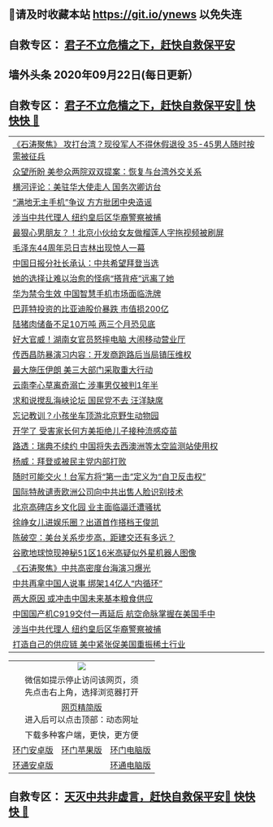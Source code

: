 ## 📩请及时收藏本站 https://git.io/ynews 以免失连</a>
## 自救专区： [君子不立危樯之下，赶快自救保平安 ](https://github.com/pwgy/td/blob/master/README.md)

## 墙外头条 2020年09月22日(每日更新）</a>

 <table>
<tr><td colspan="2" align="left"><a href="https://xdkiug.azureedge.net/?name=c1226122&key=krgexxuardvhjliu&from=gy2">《石涛聚焦》 攻打台湾？现役军人不得休假退役 35-45男人随时按需被征兵</a></td></tr>
<tr><td colspan="2" align="left"><a href="https://xdkiug.azureedge.net/?name=c1226165&key=krgexxuardvhjliu&from=gy2">众望所盼 美参众两院双双提案：恢复与台湾外交关系</a></td></tr>
<tr><td colspan="2" align="left"><a href="https://xdkiug.azureedge.net/?name=c1226173&key=krgexxuardvhjliu&from=gy2">横河评论：美驻华大使走人 国务次卿访台</a></td></tr>
<tr><td colspan="2" align="left"><a href="https://xdkiug.azureedge.net/?name=c1226135&key=krgexxuardvhjliu&from=gy2">“满地无主手机”争议 方方批团中央造谣</a></td></tr>
<tr><td colspan="2" align="left"><a href="https://xdkiug.azureedge.net/?name=c1226163&key=krgexxuardvhjliu&from=gy2">涉当中共代理人 纽约皇后区华裔警察被捕</a></td></tr>
<tr><td colspan="2" align="left"><a href="https://xdkiug.azureedge.net/?name=c1226142&key=krgexxuardvhjliu&from=gy2">最狠心男朋友？！北京小伙给女友做榴莲人字拖视频被刷屏</a></td></tr>
<tr><td colspan="2" align="left"><a href="https://xdkiug.azureedge.net/?name=c1226140&key=krgexxuardvhjliu&from=gy2">毛泽东44周年忌日吉林出现惊人一幕</a></td></tr>
<tr><td colspan="2" align="left"><a href="https://xdkiug.azureedge.net/?name=c1226166&key=krgexxuardvhjliu&from=gy2">中国日报分社长承认：中共希望拜登当选</a></td></tr>
<tr><td colspan="2" align="left"><a href="https://xdkiug.azureedge.net/?name=c1226172&key=krgexxuardvhjliu&from=gy2">她的选择让难以治愈的怪病“搭背疮”远离了她</a></td></tr>
<tr><td colspan="2" align="left"><a href="https://xdkiug.azureedge.net/?name=c1226138&key=krgexxuardvhjliu&from=gy2">华为禁令生效 中国智慧手机市场面临洗牌</a></td></tr>
<tr><td colspan="2" align="left"><a href="https://xdkiug.azureedge.net/?name=c1226171&key=krgexxuardvhjliu&from=gy2">巴菲特投资的比亚迪股价暴跌 市值损200亿</a></td></tr>
<tr><td colspan="2" align="left"><a href="https://xdkiug.azureedge.net/?name=c1226170&key=krgexxuardvhjliu&from=gy2">陆猪肉储备不足10万吨 两三个月恐见底</a></td></tr>
<tr><td colspan="2" align="left"><a href="https://xdkiug.azureedge.net/?name=c1226141&key=krgexxuardvhjliu&from=gy2">好大官威！湖南女官员怒摔电脑 大闹移动营业厅</a></td></tr>
<tr><td colspan="2" align="left"><a href="https://xdkiug.azureedge.net/?name=c1226185&key=krgexxuardvhjliu&from=gy2">传西昌防暴演习内容：开发商跑路后当局镇压维权</a></td></tr>
<tr><td colspan="2" align="left"><a href="https://xdkiug.azureedge.net/?name=c1226162&key=krgexxuardvhjliu&from=gy2">最大施压伊朗 美三大部门采取重大行动</a></td></tr>
<tr><td colspan="2" align="left"><a href="https://xdkiug.azureedge.net/?name=c1226179&key=krgexxuardvhjliu&from=gy2">云南李心草离奇溺亡 涉事男仅被判1年半</a></td></tr>
<tr><td colspan="2" align="left"><a href="https://xdkiug.azureedge.net/?name=c1226181&key=krgexxuardvhjliu&from=gy2">求和说搅乱海峡论坛 国民党不去 汪洋缺席</a></td></tr>
<tr><td colspan="2" align="left"><a href="https://xdkiug.azureedge.net/?name=c1226176&key=krgexxuardvhjliu&from=gy2">忘记教训？小孩坐车顶游北京野生动物园</a></td></tr>
<tr><td colspan="2" align="left"><a href="https://xdkiug.azureedge.net/?name=c1226177&key=krgexxuardvhjliu&from=gy2">开学了 受害家长何方美拒绝儿子接种流感疫苗</a></td></tr>
<tr><td colspan="2" align="left"><a href="https://xdkiug.azureedge.net/?name=c1226125&key=krgexxuardvhjliu&from=gy2">路透：瑞典不续约 中国将失去西澳洲等太空监测站使用权</a></td></tr>
<tr><td colspan="2" align="left"><a href="https://xdkiug.azureedge.net/?name=c1226143&key=krgexxuardvhjliu&from=gy2">杨威：拜登或被民主党内部打败</a></td></tr>
<tr><td colspan="2" align="left"><a href="https://xdkiug.azureedge.net/?name=c1226133&key=krgexxuardvhjliu&from=gy2">随时可能交火！台军方将“第一击”定义为“自卫反击权”</a></td></tr>
<tr><td colspan="2" align="left"><a href="https://xdkiug.azureedge.net/?name=c1226167&key=krgexxuardvhjliu&from=gy2">国际特赦谴责欧洲公司向中共出售人脸识别技术</a></td></tr>
<tr><td colspan="2" align="left"><a href="https://xdkiug.azureedge.net/?name=c1226178&key=krgexxuardvhjliu&from=gy2">北京高碑店乡文化园 业主面临逼迁遭骚扰</a></td></tr>
<tr><td colspan="2" align="left"><a href="https://xdkiug.azureedge.net/?name=c1226183&key=krgexxuardvhjliu&from=gy2">徐峥女儿进娱乐圈？出道首作搭档王俊凯</a></td></tr>
<tr><td colspan="2" align="left"><a href="https://xdkiug.azureedge.net/?name=c1226132&key=krgexxuardvhjliu&from=gy2">陈破空：美台关系步步高，距建交还有多远？</a></td></tr>
<tr><td colspan="2" align="left"><a href="https://xdkiug.azureedge.net/?name=c1226174&key=krgexxuardvhjliu&from=gy2">谷歌地球惊现神秘51区16米高疑似外星机器人图像</a></td></tr>
<tr><td colspan="2" align="left"><a href="https://xdkiug.azureedge.net/?name=c1226123&key=krgexxuardvhjliu&from=gy2">《石涛聚焦》中共高密度台海演习爆光</a></td></tr>
<tr><td colspan="2" align="left"><a href="https://xdkiug.azureedge.net/?name=c1226128&key=krgexxuardvhjliu&from=gy2">中共再拿中国人说事 绑架14亿人“内循环”</a></td></tr>
<tr><td colspan="2" align="left"><a href="https://xdkiug.azureedge.net/?name=c1226155&key=krgexxuardvhjliu&from=gy2">两大原因 或冲击中国未来基本粮食供应</a></td></tr>
<tr><td colspan="2" align="left"><a href="https://xdkiug.azureedge.net/?name=c1226118&key=krgexxuardvhjliu&from=gy2">中国国产机C919交付一再延后 航空命脉掌握在美国手中</a></td></tr>
<tr><td colspan="2" align="left"><a href="https://xdkiug.azureedge.net/?name=c1226136&key=krgexxuardvhjliu&from=gy2">涉当中共代理人 纽约皇后区华裔警察被捕</a></td></tr>
<tr><td colspan="2" align="left"><a href="https://xdkiug.azureedge.net/?name=c1226169&key=krgexxuardvhjliu&from=gy2">打造自己的供应链 美中紧张促美国重振稀土行业</a></td></tr

</table>

 ## 自救专区： [君子不立危樯之下，赶快自救保平安🍎 快快快 📩](https://github.com/pwgy/td/blob/master/README.md)
 
<table>
  <tr>
    <td colspan="3" align="center"><img src="https://cdn.jsdelivr.net/gh/opipe/up/oGate65.jpg"/></td>
  </tr>
  <tr>
    <td colspan="3" align="center">微信如提示停止访问该网页，须<br/>先点击右上角，选择浏览器打开</td>
  <tr>
  <tr>
    <td colspan="3" align="center"><a href="https://gitcdn.xyz/cdn/otiny/up/master/show005.htm">网页精简版</a><br/>进入后可以点击顶部：动态网址</td>
  </tr>
  <tr>
    <td colspan="3" align="center">下载多种客户端，更快，更方便</td>
  <tr>
  <tr>
    <td align="center"><a href="https://cdn.jsdelivr.net/gh/opipe/up/oGatea.apk">环门安卓版</a></td>
    <td align="center"><a href="https://x.co/odisk">环门苹果版</a></td>
    <td align="center"><a href="https://cdn.jsdelivr.net/gh/opipe/up/oGate.zip">环门电脑版</a></td>
  </tr>
  <tr>
    <td align="center"><a href="https://cdn.jsdelivr.net/gh/opipe/up/oPipe.apk">环通安卓版</a></td>
    <td align="center"></td>
    <td align="center"><a href="https://raw.githubusercontent.com/opipe/up/master/oPipe.zip">环通电脑版</a></td>
  </tr>
  
</table>


 ## 自救专区： [天灭中共非虚言，赶快自救保平安🍎 快快快 📩](https://github.com/pwgy/td/blob/master/README.md)

